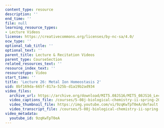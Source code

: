 ```yaml
---
content_type: resource
description: ''
end_time: ''
file: null
learning_resource_types:
- Lecture Videos
license: https://creativecommons.org/licenses/by-nc-sa/4.0/
ocw_type: ''
optional_tab_title: ''
optional_text: ''
parent_title: Lecture & Recitation Videos
parent_type: CourseSection
related_resources_text: ''
resource_index_text: ''
resourcetype: Video
start_time: ''
title: 'Lecture 26: Metal Ion Homeostasis 2'
uid: 8bf169da-665f-817a-525b-d1a19b2ad934
video_files:
  archive_url: https://archive.org/download/MIT5.08JS16/MIT5_08JS16_Lecture_26_300k.mp4
  video_captions_file: /courses/5-08j-biological-chemistry-ii-spring-2016/347ae20475a95f58923d7d2976a6a72d_9zqKwTpT0eA.vtt
  video_thumbnail_file: https://img.youtube.com/vi/9zqKwTpT0eA/default.jpg
  video_transcript_file: /courses/5-08j-biological-chemistry-ii-spring-2016/28215c76125f6150749958516078dead_9zqKwTpT0eA.pdf
video_metadata:
  youtube_id: 9zqKwTpT0eA
---
```

